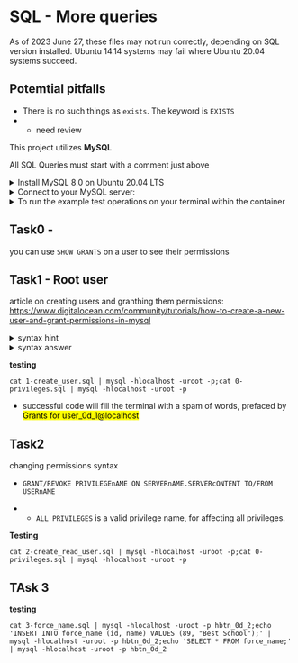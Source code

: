 # SQL - More queries

As of 2023 June 27, these files may not run correctly, depending on SQL version installed. Ubuntu 14.14 systems may fail where Ubuntu 20.04 systems succeed.

## Potemtial pitfalls

* There is no such things as `exists`. The keyword is `EXISTS`
* * need review

This project utilizes **MySQL**

All SQL Queries must start with a comment just above


<details>
    <summary>
        Install MySQL 8.0 on Ubuntu 20.04 LTS
    </summary>
        $ sudo apt update
        $ sudo apt install mysql-server
        ...
        $ mysql --version
        mysql  Ver 8.0.25-0ubuntu0.20.04.1 for Linux on x86_64 ((Ubuntu))
        $
</details>

<details>
    <summary>
        Connect to your MySQL server:
    </summary>

    $ sudo mysql
    Welcome to the MySQL monitor.  Commands end with ; or \g.
    Your MySQL connection id is 11
    Server version: 8.0.25-0ubuntu0.20.04.1 (Ubuntu)

    Copyright (c) 2000, 2021, Oracle and/or its affiliates.

    Oracle is a registered trademark of Oracle Corporation and/or its
    affiliates. Other names may be trademarks of their respective
    owners.

    Type 'help;' or '\h' for help. Type '\c' to clear the current input statement.

    mysql>
    mysql> quit
    Bye
    $
</details>

<details>
    <summary>
        To run the example test operations on your terminal within the container
    </summary>
    run
    <code>service mysql start</code><br>

your password can be skipped (Enter key) through

</details>

## Task0 -

you can use `SHOW GRANTS` on a user to see their permissions

## Task1 - Root user

article on creating users and granthing them permissions: https://www.digitalocean.com/community/tutorials/how-to-create-a-new-user-and-grant-permissions-in-mysql



<details>
    <summary>
        syntax hint
    </summary>
    <code>DO SOMETHING IF CONDITION details of the something to do;</code>
</details>

<details>
    <summary>
        syntax answer
    </summary>
    <code>CREATE USER IF NOT exists 'username' IDENTIFIED WITH mysql_native_password BY 'password';</code>
</details>

**testing**

`cat 1-create_user.sql | mysql -hlocalhost -uroot -p;cat 0-privileges.sql | mysql -hlocalhost -uroot -p`

* successful code will fill the terminal with a spam of words, prefaced by <mark>Grants for user_0d_1@localhost</mark>

## Task2

changing permissions syntax

* `GRANT/REVOKE PRIVILEGEnAME ON SERVERnAME.SERVERcONTENT TO/FROM USERnAME`

* * `ALL PRIVILEGES` is a valid privilege name, for affecting all privileges.

**Testing**

`cat 2-create_read_user.sql | mysql -hlocalhost -uroot -p;cat 0-privileges.sql | mysql -hlocalhost -uroot -p`

## TAsk 3

**testing**

`cat 3-force_name.sql | mysql -hlocalhost -uroot -p hbtn_0d_2;echo 'INSERT INTO force_name (id, name) VALUES (89, "Best School");' | mysql -hlocalhost -uroot -p hbtn_0d_2;echo 'SELECT * FROM force_name;' | mysql -hlocalhost -uroot -p hbtn_0d_2`